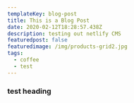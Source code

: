 ```yaml
---
templateKey: blog-post
title: This is a Blog Post
date: 2020-02-12T18:28:57.438Z
description: testing out netlify CMS
featuredpost: false
featuredimage: /img/products-grid2.jpg
tags:
  - coffee
  - test
---
```

### test heading
